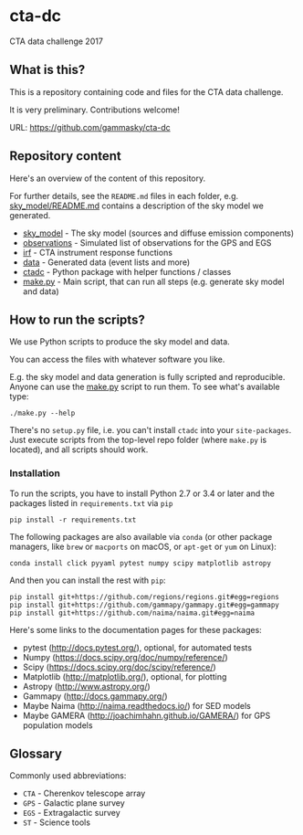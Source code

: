 # cta-dc

CTA data challenge 2017

## What is this?

This is a repository containing code and files for the CTA data challenge.

It is very preliminary. Contributions welcome!

URL: https://github.com/gammasky/cta-dc

## Repository content

Here's an overview of the content of this repository.

For further details, see the `README.md` files in each folder,
e.g. [sky_model/README.md](sky_model/README.md]) contains a
description of the sky model we generated.

- [sky_model](sky_model) - The sky model (sources and diffuse emission components)
- [observations](observations) - Simulated list of observations for the GPS and EGS
- [irf](irf) - CTA instrument response functions
- [data](data) - Generated data (event lists and more)
- [ctadc](ctadc) - Python package with helper functions / classes
- [make.py](make.py) - Main script, that can run all steps (e.g. generate sky model and data)

## How to run the scripts?

We use Python scripts to produce the sky model and data.

You can access the files with whatever software you like.

E.g. the sky model and data generation is fully scripted and reproducible.
Anyone can use the [make.py](make.py) script to run them.
To see what's available type:

    ./make.py --help

There's no `setup.py` file, i.e. you can't install `ctadc` into your `site-packages`.
Just execute scripts from the top-level repo folder (where `make.py` is located),
and all scripts should work.

### Installation

To run the scripts, you have to install Python 2.7 or 3.4 or later
and the packages listed in `requirements.txt` via `pip`

    pip install -r requirements.txt

The following packages are also available via `conda` (or other package managers,
like `brew` or `macports` on macOS, or `apt-get` or `yum` on Linux):

    conda install click pyyaml pytest numpy scipy matplotlib astropy

And then you can install the rest with `pip`:

    pip install git+https://github.com/regions/regions.git#egg=regions
    pip install git+https://github.com/gammapy/gammapy.git#egg=gammapy
    pip install git+https://github.com/naima/naima.git#egg=naima


Here's some links to the documentation pages for these packages:

- pytest (http://docs.pytest.org/), optional, for automated tests
- Numpy (https://docs.scipy.org/doc/numpy/reference/)
- Scipy (https://docs.scipy.org/doc/scipy/reference/)
- Matplotlib (http://matplotlib.org/), optional, for plotting
- Astropy (http://www.astropy.org/)
- Gammapy (http://docs.gammapy.org/)
- Maybe Naima (http://naima.readthedocs.io/) for SED models
- Maybe GAMERA (http://joachimhahn.github.io/GAMERA/) for GPS population models

## Glossary

Commonly used abbreviations:

- `CTA` - Cherenkov telescope array
- `GPS` - Galactic plane survey
- `EGS` - Extragalactic survey
- `ST` - Science tools